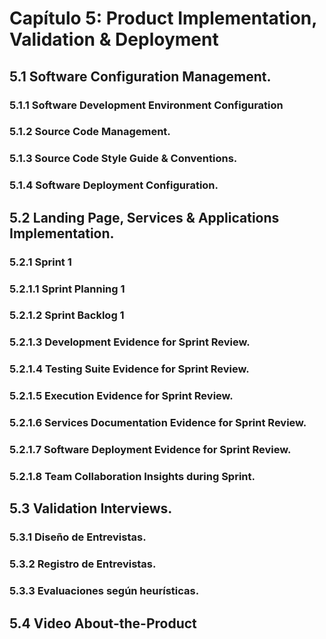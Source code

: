 # Capítulo 5: Product Implementation, Validation & Deployment

## 5.1 Software Configuration Management.

### 5.1.1 Software Development Environment Configuration

### 5.1.2 Source Code Management.

### 5.1.3 Source Code Style Guide & Conventions.

### 5.1.4 Software Deployment Configuration.

## 5.2 Landing Page, Services & Applications Implementation.

### 5.2.1 Sprint 1

### 5.2.1.1 Sprint Planning 1

### 5.2.1.2 Sprint Backlog 1

### 5.2.1.3 Development Evidence for Sprint Review.

### 5.2.1.4 Testing Suite Evidence for Sprint Review. 

### 5.2.1.5 Execution Evidence for Sprint Review. 

### 5.2.1.6 Services Documentation Evidence for Sprint Review. 

### 5.2.1.7 Software Deployment Evidence for Sprint Review.

### 5.2.1.8 Team Collaboration Insights during Sprint.

## 5.3 Validation Interviews.

### 5.3.1 Diseño de Entrevistas. 

### 5.3.2 Registro de Entrevistas.

### 5.3.3 Evaluaciones según heurísticas.

## 5.4 Video About-the-Product

